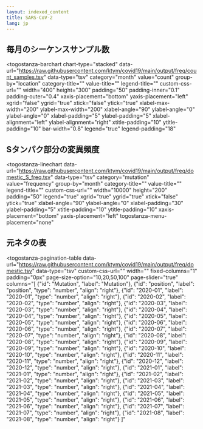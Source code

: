 ```yaml
---
layout: indexed_content
title: SARS-CoV-2
lang: jp
---
```


## 毎月のシーケンスサンプル数

<script type="module" src="https://togostanza.github.io/metastanza/barchart.js" async></script>

<togostanza-barchart
  chart-type="stacked"
  data-url="https://raw.githubusercontent.com/ktym/covid19/main/output/freq/count_samples.tsv"
  data-type="tsv"
  category="month"
  value="count"
  group-by="location"
  category-title=""
  value-title=""
  legend-title=""
  custom-css-url=""
  width="400"
  height="300"
  padding="50"
  padding-inner="0.1"
  padding-outer="0.4"
  xaxis-placement="bottom"
  yaxis-placement="left"
  xgrid="false"
  ygrid="true"
  xtick="false"
  ytick="true"
  xlabel-max-width="200"
  ylabel-max-width="200"
  xlabel-angle="90"
  ylabel-angle="0"
  ylabel-angle="0"
  xlabel-padding="5"
  ylabel-padding="5"
  xlabel-alignment="left"
  ylabel-alignment="right"
  xtitle-padding="10"
  ytitle-padding="10"
  bar-width="0.8"
  legend="true"
  legend-padding="18"
></togostanza-barchart>

## Sタンパク部分の変異頻度

<script type="module" src="https://togostanza.github.io/metastanza/linechart.js" async></script>

<togostanza-linechart
  data-url="https://raw.githubusercontent.com/ktym/covid19/main/output/freq/domestic_S_freq.tsv"
  data-type="tsv"
  category="mutation"
  value="frequency"
  group-by="month"
  category-title=""
  value-title=""
  legend-title=""
  custom-css-url=""
  width="10000"
  height="200"
  padding="50"
  legend="true"
  xgrid="true"
  ygrid="true"
  xtick="false"
  ytick="true"
  xlabel-angle="90"
  ylabel-angle="0"
  xlabel-padding="30"
  ylabel-padding="5"
  xtitle-padding="10"
  ytitle-padding="10"
  xaxis-placement="bottom"
  yaxis-placement="left"
  togostanza-menu-placement="none"
></togostanza-linechart>

## 元ネタの表

<script type="module" src="https://togostanza.github.io/metastanza/pagination-table.js" async></script>

<togostanza-pagination-table
  data-url="https://raw.githubusercontent.com/ktym/covid19/main/output/freq/domestic.tsv"
  data-type="tsv"
  custom-css-url=""
  width=""
  fixed-columns="1"
  padding="0px"
  page-size-option="10,20,50,100"
  page-slider="true"
  columns="[   {&quot;id&quot;: &quot;Mutation&quot;, &quot;label&quot;: &quot;Mutation&quot;},   {&quot;id&quot;: &quot;position&quot;, &quot;label&quot;: &quot;position&quot;, &quot;type&quot;: &quot;number&quot;, &quot;align&quot;: &quot;right&quot;},   {&quot;id&quot;: &quot;2020-01&quot;, &quot;label&quot;: &quot;2020-01&quot;, &quot;type&quot;: &quot;number&quot;, &quot;align&quot;: &quot;right&quot;},   {&quot;id&quot;: &quot;2020-02&quot;, &quot;label&quot;: &quot;2020-02&quot;, &quot;type&quot;: &quot;number&quot;, &quot;align&quot;: &quot;right&quot;},   {&quot;id&quot;: &quot;2020-03&quot;, &quot;label&quot;: &quot;2020-03&quot;, &quot;type&quot;: &quot;number&quot;, &quot;align&quot;: &quot;right&quot;},   {&quot;id&quot;: &quot;2020-04&quot;, &quot;label&quot;: &quot;2020-04&quot;, &quot;type&quot;: &quot;number&quot;, &quot;align&quot;: &quot;right&quot;},   {&quot;id&quot;: &quot;2020-05&quot;, &quot;label&quot;: &quot;2020-05&quot;, &quot;type&quot;: &quot;number&quot;, &quot;align&quot;: &quot;right&quot;},   {&quot;id&quot;: &quot;2020-06&quot;, &quot;label&quot;: &quot;2020-06&quot;, &quot;type&quot;: &quot;number&quot;, &quot;align&quot;: &quot;right&quot;},   {&quot;id&quot;: &quot;2020-07&quot;, &quot;label&quot;: &quot;2020-07&quot;, &quot;type&quot;: &quot;number&quot;, &quot;align&quot;: &quot;right&quot;},   {&quot;id&quot;: &quot;2020-08&quot;, &quot;label&quot;: &quot;2020-08&quot;, &quot;type&quot;: &quot;number&quot;, &quot;align&quot;: &quot;right&quot;},   {&quot;id&quot;: &quot;2020-09&quot;, &quot;label&quot;: &quot;2020-09&quot;, &quot;type&quot;: &quot;number&quot;, &quot;align&quot;: &quot;right&quot;},   {&quot;id&quot;: &quot;2020-10&quot;, &quot;label&quot;: &quot;2020-10&quot;, &quot;type&quot;: &quot;number&quot;, &quot;align&quot;: &quot;right&quot;},   {&quot;id&quot;: &quot;2020-11&quot;, &quot;label&quot;: &quot;2020-11&quot;, &quot;type&quot;: &quot;number&quot;, &quot;align&quot;: &quot;right&quot;},   {&quot;id&quot;: &quot;2020-12&quot;, &quot;label&quot;: &quot;2020-12&quot;, &quot;type&quot;: &quot;number&quot;, &quot;align&quot;: &quot;right&quot;},   {&quot;id&quot;: &quot;2021-01&quot;, &quot;label&quot;: &quot;2021-01&quot;, &quot;type&quot;: &quot;number&quot;, &quot;align&quot;: &quot;right&quot;},   {&quot;id&quot;: &quot;2021-02&quot;, &quot;label&quot;: &quot;2021-02&quot;, &quot;type&quot;: &quot;number&quot;, &quot;align&quot;: &quot;right&quot;},   {&quot;id&quot;: &quot;2021-03&quot;, &quot;label&quot;: &quot;2021-03&quot;, &quot;type&quot;: &quot;number&quot;, &quot;align&quot;: &quot;right&quot;},   {&quot;id&quot;: &quot;2021-04&quot;, &quot;label&quot;: &quot;2021-04&quot;, &quot;type&quot;: &quot;number&quot;, &quot;align&quot;: &quot;right&quot;},   {&quot;id&quot;: &quot;2021-05&quot;, &quot;label&quot;: &quot;2021-05&quot;, &quot;type&quot;: &quot;number&quot;, &quot;align&quot;: &quot;right&quot;},   {&quot;id&quot;: &quot;2021-06&quot;, &quot;label&quot;: &quot;2021-06&quot;, &quot;type&quot;: &quot;number&quot;, &quot;align&quot;: &quot;right&quot;},   {&quot;id&quot;: &quot;2021-07&quot;, &quot;label&quot;: &quot;2021-07&quot;, &quot;type&quot;: &quot;number&quot;, &quot;align&quot;: &quot;right&quot;},   {&quot;id&quot;: &quot;2021-08&quot;, &quot;label&quot;: &quot;2021-08&quot;, &quot;type&quot;: &quot;number&quot;, &quot;align&quot;: &quot;right&quot;} ]"
></togostanza-pagination-table>

